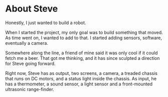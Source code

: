 # About Steve
Honestly, I just wanted to build a robot.  

When I started the project, my only goal was to build something that moved. As time went on, I wanted to add to that. I started adding sensors, software, eventually a camera.

Somewhere along the line, a friend of mine said it was only cool if it could fetch me a beer. That got me thinking, and it has since sculpted a direction for Steve going forward. 

Right now, Steve has as output, two screens, a camera, a treaded chassis that runs on DC motors, and a status light inside the chassis. As input, he has a thermometer, a sound sensor, a light sensor and a front-mounted ultrasonic range-finder. 
